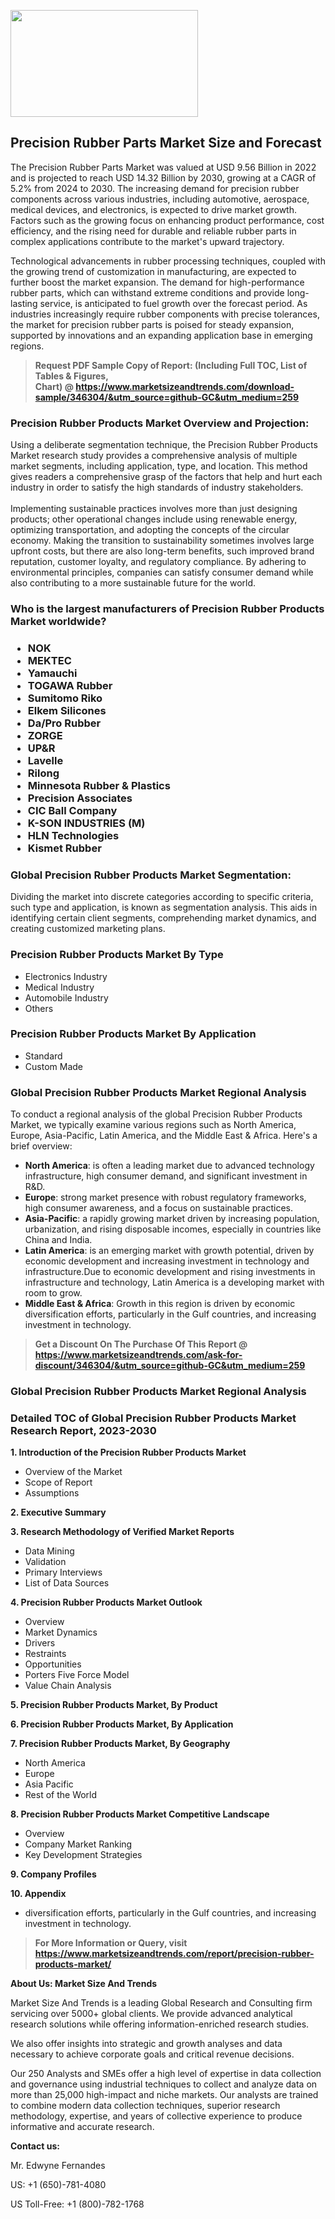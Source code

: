 <p><img class="alignnone size-medium wp-image-20088" src="https://ffe5etoiles.com/wp-content/uploads/2024/12/MST1-300x171.png" alt="" width="300" height="171" /></p><h2>Precision Rubber Parts Market Size and Forecast</h2><p>The Precision Rubber Parts Market was valued at USD 9.56 Billion in 2022 and is projected to reach USD 14.32 Billion by 2030, growing at a CAGR of 5.2% from 2024 to 2030. The increasing demand for precision rubber components across various industries, including automotive, aerospace, medical devices, and electronics, is expected to drive market growth. Factors such as the growing focus on enhancing product performance, cost efficiency, and the rising need for durable and reliable rubber parts in complex applications contribute to the market's upward trajectory.</p><p>Technological advancements in rubber processing techniques, coupled with the growing trend of customization in manufacturing, are expected to further boost the market expansion. The demand for high-performance rubber parts, which can withstand extreme conditions and provide long-lasting service, is anticipated to fuel growth over the forecast period. As industries increasingly require rubber components with precise tolerances, the market for precision rubber parts is poised for steady expansion, supported by innovations and an expanding application base in emerging regions.</p></p><blockquote id="" class=""><strong>Request PDF Sample Copy of Report: (Including Full TOC, List of Tables &amp; Figures, Chart)&nbsp;@&nbsp;<strong><a href="https://www.marketsizeandtrends.com/download-sample/346304/&utm_source=github-GC&utm_medium=259" target="_blank">https://www.marketsizeandtrends.com/download-sample/346304/&utm_source=github-GC&utm_medium=259</a></strong></strong></blockquote><h3 id="" class="">Precision Rubber Products Market&nbsp;Overview and Projection:</h3><p id="" class="">Using a deliberate segmentation technique, the Precision Rubber Products Market research study provides a comprehensive analysis of multiple market segments, including application, type, and location. This method gives readers a comprehensive grasp of the factors that help and hurt each industry in order to satisfy the high standards of industry stakeholders. <br /> <br />Implementing sustainable practices involves more than just designing products; other operational changes include using renewable energy, optimizing transportation, and adopting the concepts of the circular economy. Making the transition to sustainability sometimes involves large upfront costs, but there are also long-term benefits, such improved brand reputation, customer loyalty, and regulatory compliance. By adhering to environmental principles, companies can satisfy consumer demand while also contributing to a more sustainable future for the world.</p><h3 id="" class="">Who is the largest manufacturers of&nbsp;Precision Rubber Products Market worldwide?</h3><h3 class=""><p><ul><li>NOK </li><li> MEKTEC </li><li> Yamauchi </li><li> TOGAWA Rubber </li><li> Sumitomo Riko </li><li> Elkem Silicones </li><li> Da/Pro Rubber </li><li> ZORGE </li><li> UP&R </li><li> Lavelle </li><li> Rilong </li><li> Minnesota Rubber & Plastics </li><li> Precision Associates </li><li> CIC Ball Company </li><li> K-SON INDUSTRIES (M) </li><li> HLN Technologies </li><li> Kismet Rubber</li></ul></p></h3><h3 id="" class="">Global&nbsp;Precision Rubber Products Market Segmentation:</h3><p id="" class="">Dividing the market into discrete categories according to specific criteria, such type and application, is known as segmentation analysis. This aids in identifying certain client segments, comprehending market dynamics, and creating customized marketing plans.</p><h3 id="" class="">Precision Rubber Products Market&nbsp;By Type</h3><p><p><ul><li>Electronics Industry</li><li> Medical Industry</li><li> Automobile Industry</li><li> Others</p></li></ul></p></p><h3 id="" class="">Precision Rubber Products Market&nbsp;By Application</h3><p class=""><p><ul><li>Standard</li><li> Custom Made</li></ul></p></p><h3 id="" class="">Global Precision Rubber Products Market Regional Analysis</h3><p id="" class="">To conduct a regional analysis of the global Precision Rubber Products Market, we typically examine various regions such as North America, Europe, Asia-Pacific, Latin America, and the Middle East &amp; Africa. Here's a brief overview:</p><ul><li><strong>North America</strong>: is often a leading market due to advanced technology infrastructure, high consumer demand, and significant investment in R&amp;D.</li><li><strong>Europe</strong>: strong market presence with robust regulatory frameworks, high consumer awareness, and a focus on sustainable practices.</li><li><strong>Asia-Pacific</strong>: a rapidly growing market driven by increasing population, urbanization, and rising disposable incomes, especially in countries like China and India.</li><li><strong>Latin America</strong>: is an emerging market with growth potential, driven by economic development and increasing investment in technology and infrastructure.Due to economic development and rising investments in infrastructure and technology, Latin America is a developing market with room to grow.</li><li><strong>Middle East &amp; Africa</strong>: Growth in this region is driven by economic diversification efforts, particularly in the Gulf countries, and increasing investment in technology.</li></ul><blockquote id="" class=""><strong>Get a Discount On The Purchase Of This Report @ <strong><a href="https://www.marketsizeandtrends.com/ask-for-discount/346304/&utm_source=github-GC&utm_medium=259" target="_blank">https://www.marketsizeandtrends.com/ask-for-discount/346304/&utm_source=github-GC&utm_medium=259</a></strong></strong></blockquote><h3 id="" class="">Global Precision Rubber Products Market Regional Analysis</h3><h3 id="" class="">Detailed TOC of Global Precision Rubber Products Market Research Report, 2023-2030</h3><p id="" class=""><strong>1. Introduction of the Precision Rubber Products Market</strong></p><ul><li>Overview of the Market</li><li>Scope of Report</li><li>Assumptions</li></ul><p id="" class=""><strong>2. Executive Summary</strong></p><p id="" class=""><strong>3. Research Methodology of Verified Market Reports</strong></p><ul><li>Data Mining</li><li>Validation</li><li>Primary Interviews</li><li>List of Data Sources</li></ul><p id="" class=""><strong>4. Precision Rubber Products Market Outlook</strong></p><ul><li>Overview</li><li>Market Dynamics</li><li>Drivers</li><li>Restraints</li><li>Opportunities</li><li>Porters Five Force Model</li><li>Value Chain Analysis</li></ul><p id="" class=""><strong>5. Precision Rubber Products Market, By Product</strong></p><p id="" class=""><strong>6. Precision Rubber Products Market, By Application</strong></p><p id="" class=""><strong>7. Precision Rubber Products Market, By Geography</strong></p><ul><li>North America</li><li>Europe</li><li>Asia Pacific</li><li>Rest of the World</li></ul><p id="" class=""><strong>8. Precision Rubber Products Market Competitive Landscape</strong></p><ul><li>Overview</li><li>Company Market Ranking</li><li>Key Development Strategies</li></ul><p id="" class=""><strong>9. Company Profiles</strong></p><p id="" class=""><strong>10. Appendix</strong></p><ul><li>diversification efforts, particularly in the Gulf countries, and increasing investment in technology.</li></ul><blockquote id="" class=""><strong>For More Information or Query, visit <strong><strong><a href="https://www.marketsizeandtrends.com/report/precision-rubber-products-market/" target="_blank">https://www.marketsizeandtrends.com/report/precision-rubber-products-market/</a></strong></strong></strong></blockquote><p id="" class=""><strong>About Us: Market Size And Trends</strong></p><p id="" class="">Market Size And Trends is a leading Global Research and Consulting firm servicing over 5000+ global clients. We provide advanced analytical research solutions while offering information-enriched research studies.</p><p id="" class="">We also offer insights into strategic and growth analyses and data necessary to achieve corporate goals and critical revenue decisions.</p><p id="" class="">Our 250 Analysts and SMEs offer a high level of expertise in data collection and governance using industrial techniques to collect and analyze data on more than 25,000 high-impact and niche markets. Our analysts are trained to combine modern data collection techniques, superior research methodology, expertise, and years of collective experience to produce informative and accurate research.</p><p id="" class=""><strong>Contact us:</strong></p><p id="" class="">Mr. Edwyne Fernandes</p><p id="" class="">US: +1 (650)-781-4080</p><p id="" class="">US Toll-Free: +1 (800)-782-1768</p>
